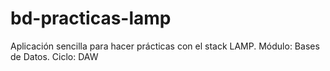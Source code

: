 # bd-practicas-lamp
Aplicación sencilla para hacer prácticas con el stack LAMP. Módulo: Bases de Datos. Ciclo: DAW
